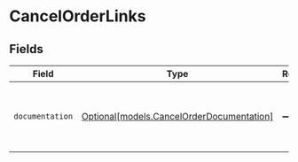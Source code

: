 # CancelOrderLinks


## Fields

| Field                                                                              | Type                                                                               | Required                                                                           | Description                                                                        |
| ---------------------------------------------------------------------------------- | ---------------------------------------------------------------------------------- | ---------------------------------------------------------------------------------- | ---------------------------------------------------------------------------------- |
| `documentation`                                                                    | [Optional[models.CancelOrderDocumentation]](../models/cancelorderdocumentation.md) | :heavy_minus_sign:                                                                 | The URL to the generic Mollie API error handling guide.                            |